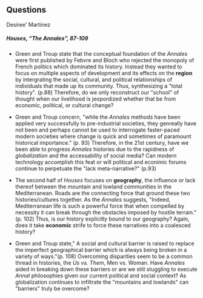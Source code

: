 ## Questions
Desiree' Martinez
##### Houses, “The Annales”, 87-109

- Green and Troup state that the conceptual foundation of the _Annales_ were first published by Febvre and Bloch who rejected the monopoly of French politics which dominated its history. Instead they wanted to focus on multiple aspects of development and its effects on the **region** by intergrating the social, cultural, and political relationships of individuals that made up its community. Thus, synthesizing a "total history". (p.88) Therefore, do we only reconstruct our "school" of thought when our livelihood is jeopordized whether that be from economic, political, or cultural change? 

- Green and Troup concern, "while the _Annales_ methods have been applied very successfully to pre-industrial societies, they genreally have not been and perhaps cannot be used to interrogate faster-paced modern societies where change is quick and sometimes of paramount historical importance." (p. 93) Therefore, in the 21st century, have we been able to progress _Annales_ histories due to the rapidness of *globalization* and the accessability of social media? Can modern technology accomplish this feat or will political and econimic forums continue to perpetuate the "lack meta-narrative?" (p.93)

- The second half of _Houses_ focuses on **geography**, the influence or lack thereof between the mountain and lowland communities in the Mediterranean. Roads are the connecting force that ground these two histories/cultures together. As the _Annales_ suggests, "Indeed, Mediterranean life is such a powerful force that when compelled by necessity it can break through the obstacles imposed by hostile terrain." (p. 102) Thus, is our history explicitly bound to our geography? Again, does it take **economic** strife to force these narratives into a coalesced history?

- Green and Troup state," A social and cultural barrier is raised to replace the imperfect geographical barrier which is always being broken in a variety of ways."(p. 108) Overcoming disparities seem to be a common thread in histories, the *Us vs. Them*, Men vs. Woman. Have _Annales_ aided in breaking down these barriers or are we still stuggling to execute _Annal_ philosophies given our current political and social context? As globalization continues to infiltrate the "mountains and lowlands" can "barriers" truly be overcome?



 